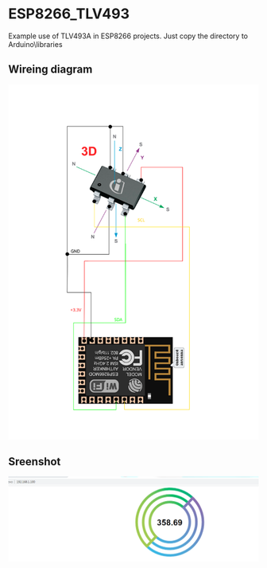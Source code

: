# ESP8266_TLV493
Example use of TLV493A in ESP8266 projects.
Just copy the directory to Arduino\libraries
## Wireing diagram
![Download drawing](https://github.com/vadimxg/ESP8266_TLV493/blob/master/drawing.svg)
## Sreenshot
![Download Sreenshot](https://github.com/vadimxg/ESP8266_TLV493/blob/master/Screenshot.PNG)
